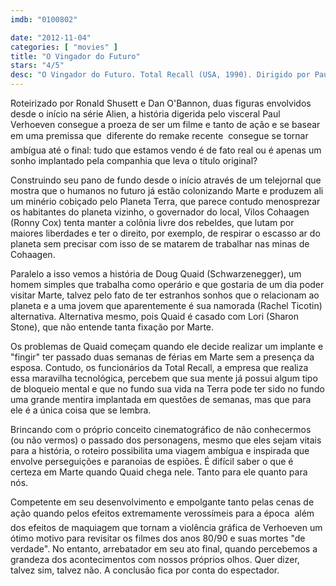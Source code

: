 ```yaml
---
imdb: "0100802"

date: "2012-11-04"
categories: [ "movies" ]
title: "O Vingador do Futuro"
stars: "4/5"
desc: "O Vingador do Futuro. Total Recall (USA, 1990). Dirigido por Paul Verhoeven. Escrito por Philip K. Dick, Ronald Shusett, Dan O'Bannon, Jon Povill, Ronald Shusett, Dan O'Bannon, Gary Goldman. Com Arnold Schwarzenegger, Rachel Ticotin, Sharon Stone, Ronny Cox, Michael Ironside, Marshall Bell, Mel Johnson Jr., Michael Champion, Roy Brocksmith."
---
```

Roteirizado por Ronald Shusett e Dan O'Bannon, duas figuras envolvidos desde o início na série Alien, a história digerida pelo visceral Paul Verhoeven consegue a proeza de ser um filme e tanto de ação e se basear em uma premissa que  diferente do remake recente  consegue se tornar ambígua até o final: tudo que estamos vendo é de fato real ou é apenas um sonho implantado pela companhia que leva o título original?

Construindo seu pano de fundo desde o início através de um telejornal que mostra que o humanos no futuro já estão colonizando Marte e produzem ali um minério cobiçado pelo Planeta Terra, que parece contudo menosprezar os habitantes do planeta vizinho, o governador do local, Vilos Cohaagen (Ronny Cox) tenta manter a colônia livre dos rebeldes, que lutam por maiores liberdades e ter o direito, por exemplo, de respirar o escasso ar do planeta sem precisar com isso de se matarem de trabalhar nas minas de Cohaagen.

Paralelo a isso vemos a história de Doug Quaid (Schwarzenegger), um homem simples que trabalha como operário e que gostaria de um dia poder visitar Marte, talvez pelo fato de ter estranhos sonhos que o relacionam ao planeta e a uma jovem que aparentemente é sua namorada (Rachel Ticotin) alternativa. Alternativa mesmo, pois Quaid é casado com Lori (Sharon Stone), que não entende tanta fixação por Marte.

Os problemas de Quaid começam quando ele decide realizar um implante e "fingir" ter passado duas semanas de férias em Marte sem a presença da esposa. Contudo, os funcionários da Total Recall, a empresa que realiza essa maravilha tecnológica, percebem que sua mente já possui algum tipo de bloqueio mental e que no fundo sua vida na Terra pode ter sido no fundo uma grande mentira implantada em questões de semanas, mas que para ele é a única coisa que se lembra.

Brincando com o próprio conceito cinematográfico de não conhecermos (ou não vermos) o passado dos personagens, mesmo que eles sejam vitais para a história, o roteiro possibilita uma viagem ambígua e inspirada que envolve perseguições e paranoias de espiões. É difícil saber o que é certeza em Marte quando Quaid chega nele. Tanto para ele quanto para nós.

Competente em seu desenvolvimento e empolgante tanto pelas cenas de ação quando pelos efeitos extremamente verossímeis para a época  além dos efeitos de maquiagem que tornam a violência gráfica de Verhoeven um ótimo motivo para revisitar os filmes dos anos 80/90 e suas mortes "de verdade". No entanto, arrebatador em seu ato final, quando percebemos a grandeza dos acontecimentos com nossos próprios olhos. Quer dizer, talvez sim, talvez não. A conclusão fica por conta do espectador.

